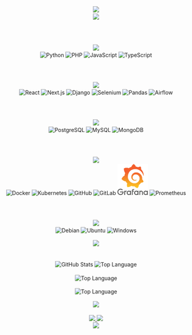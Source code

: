<!-- Cabeçalho Épico com GIF Animado -->
<!-- <img width="100%" src="https://capsule-render.vercel.app/api?type=waving&height=100&color=8fc3e3"/> -->
<div align="center">
  <img src="https://readme-typing-svg.herokuapp.com?font=Fira+Code&size=22&pause=1000&color=798790&center=true&vCenter=true&width=900&lines=⚡Wuotans⚡;Fullstack+e+DevOps;Seja+bem-vindo!" />
</div>

<div align="center">
  <img src="https://media4.giphy.com/media/v1.Y2lkPTc5MGI3NjExdjZ0cXkxcDEwMHZneDlwbTBxbDRucXg5Z2JsaDd2OXdocXVxOGNsZCZlcD12MV9pbnRlcm5hbF9naWZfYnlfaWQmY3Q9Zw/ramBbsu5kGc8AJHd1h/giphy.gif" width="30%" />
</div>


<br></br>
<!-- Barra de Status com Animações -->
<!-- <div align="center">
  <img src="https://media4.giphy.com/media/v1.Y2lkPTc5MGI3NjExOXB3OG40MTZqOGFldzBvbDRzcG5qdHZxaGFla2ExbzcxNXBpMmFibCZlcD12MV9pbnRlcm5hbF9naWZfYnlfaWQmY3Q9Zw/OLPQ6z2hlHmwFc4Hso/giphy.gif" width="80">
  <img src="https://media0.giphy.com/media/v1.Y2lkPTc5MGI3NjExNzV0MGhoZnJmdHV2cDQyOWcyNWZheDBjcmppNnA4azM3MzFlczdneiZlcD12MV9pbnRlcm5hbF9naWZfYnlfaWQmY3Q9Zw/bGgsc5mWoryfgKBx1u/giphy.gif" width="80">
  <img src="https://media3.giphy.com/media/v1.Y2lkPTc5MGI3NjExaDE4Z2YxZzRreHI1bWo0MWhmc2k0ZzdqYnlydzQydzVmZzQ3aHkyZSZlcD12MV9pbnRlcm5hbF9naWZfYnlfaWQmY3Q9Zw/ROlbnsc7aCIL6Icq6h/giphy.gif" width="80">
  <img src="https://media0.giphy.com/media/v1.Y2lkPTc5MGI3NjExOWR1b2p3eHBzcTBsdTBjemgxYzBkazh5ZGp0bDRmZjIyaGg4ZW41ZSZlcD12MV9pbnRlcm5hbF9naWZfYnlfaWQmY3Q9Zw/Z3VgQu8hkVeB1bakS9/giphy.gif" width="80">
</div> -->



<div align="center">
    <img src="https://readme-typing-svg.herokuapp.com?font=Fira+Code&size=22&pause=1000&color=798790&center=true&vCenter=true&width=900&lines=🔮 Linguagens">
</div>
<div align="center">
  <img src="https://assets-v2.lottiefiles.com/a/62e02bc6-116f-11ee-aeb0-077c335b3c67/XpwfUikILP.gif" width="100" title="Python">
  <img src="https://media.licdn.com/dms/image/v2/D5622AQGl6RjAtCbIbw/feedshare-shrink_800/feedshare-shrink_800/0/1681191300659?e=2147483647&v=beta&t=-l1SSej1QADc4hw-KvNm-U8MiXjTuHhOQI1QiKc3nDM" width="100" title="PHP">
  <img src="https://miro.medium.com/v2/resize:fit:960/1*-tOldEbfjijxn9VqZeULqg.gif" width="100" title="JavaScript">
  <img src="https://media.tenor.com/16OA1pbdWYYAAAAM/typehero-typescript.gif" width="100" title="TypeScript">
</div>

<br></br>
<div align="center">
    <img src="https://readme-typing-svg.herokuapp.com?font=Fira+Code&size=22&pause=1000&color=798790&center=true&vCenter=true&width=900&lines=⚔️ Frameworks">
</div>

<div align="center">
  <img src="https://media.giphy.com/media/eNAsjO55tPbgaor7ma/giphy.gif" width="100" title="React">
  <img src="https://allma.si/blog/wp-content/uploads/2020/12/nextjs-app.gif" width="100" title="Next.js">
  <img src="https://maxmautner.com/public/images/django.gif" width="100" title="Django">
  <img src="https://upload.wikimedia.org/wikipedia/commons/d/d5/Selenium_Logo.png" width="73" title="Selenium">
  <img src="https://miro.medium.com/v2/resize:fit:300/0*IeKuNMsyN2vPzJFp.png" width="90" title="Pandas">
  <img src="https://airflow.apache.org/docs/apache-airflow/1.10.6/_images/pin_large.png" width="80" title="Airflow">
</div>


<br></br>
<div align="center">
    <img src="https://readme-typing-svg.herokuapp.com?font=Fira+Code&size=22&pause=1000&color=798790&center=true&vCenter=true&width=900&lines=🏰 Bancos de Dados">
</div>

<div align="center">
  <img src="https://images.ctfassets.net/6yom6slo28h2/fJUJrqHAzWweaJZvNXgWS/446631a4e2f0cc825292c982c12e173a/postgresql.jpg" width="100" title="PostgreSQL">
  <img src="https://codigofacil.com.br/wp-content/uploads/2025/03/mysql-imagem.jpg" width="130" title="MySQL">
  <img src="https://media.licdn.com/dms/image/v2/D4D12AQETgv5fMiYEXA/article-cover_image-shrink_720_1280/article-cover_image-shrink_720_1280/0/1677609185621?e=2147483647&v=beta&t=Ora_YKTAmDz3efeDirq2YQ7INd_unqaFZ13TheQc_60" width="108" title="MongoDB">
</div>

<br></br>
<div align="center">
    <img src="https://readme-typing-svg.herokuapp.com?font=Fira+Code&size=22&pause=1000&color=798790&center=true&vCenter=true&width=900&lines=🛠️ Ferramentas">
</div>
<div align="center">
  <img src="https://i.pinimg.com/originals/f5/5e/80/f55e8059ea945abfd6804b887dd4a0af.gif" width="80" title="Docker">
  <img src="https://accuknox.com/wp-content/uploads/kubernetes-hero-animation.gif" width="80" title="Kubernetes">
  <img src="https://media.giphy.com/avatars/mwooodward/cIe5MvDvX4Vc.gif" width="80" title="GitHub">
  <img src="https://gitlab.com/uploads/-/system/project/avatar/37453574/logo.gif" width="80" title="GitLab">
  <img src="https://raw.githubusercontent.com/DiptoChakrabarty/DiptoChakrabarty/master/assets/grafana.gif" width="80" title="Grafana">
  <img src="https://substackcdn.com/image/fetch/f_auto,q_auto:good,fl_progressive:steep/https%3A%2F%2Fsubstack-post-media.s3.amazonaws.com%2Fpublic%2Fimages%2F8e7a926b-5504-433d-a177-d0d2eb2e90ec_427x467.gif" width="80" title="Prometheus">
</div>

<br></br>
<div align="center">
    <img src="https://readme-typing-svg.herokuapp.com?font=Fira+Code&size=22&pause=1000&color=798790&center=true&vCenter=true&width=900&lines=🖥️ Servidores">
</div>

<div align="center">
  <img src="https://blog.desdelinux.net/wp-content/uploads/2011/07/logo_debian.gif" width="90" title="Debian">
  <img src="https://ubuntucommunity.s3.us-east-2.amazonaws.com/original/2X/e/ed843b9c2fd84a44bc0ae856bdc45398185d94ad.gif" width="185" title="Ubuntu">
  <img src="https://cdn.dribbble.com/userupload/21676836/file/original-5879c9634e16e3a53f90e2fd5d09faa4.gif" width="160" title="Windows">
</div>

<!-- <br></br>
<div align="center">
    <img src="https://readme-typing-svg.herokuapp.com?font=Fira+Code&size=22&pause=1000&color=fefefe&center=true&vCenter=true&width=900&lines=🏆 Projetos">
</div>
<div align="center">
   
    
🔥 [Portfólio Matheus-Silva](https://github.com/wuotans/Matheus-Silva)<br>
    <div align="center">[![TypeScript](https://img.shields.io/badge/TypeScript-3178C6?style=for-the-badge&logo=typescript&logoColor=white)](https://www.typescriptlang.org/)[![React](https://img.shields.io/badge/React-20232A?style=for-the-badge&logo=react&logoColor=61DAFB)](https://reactjs.org/)[![Vite](https://img.shields.io/badge/Vite-646CFF?style=for-the-badge&logo=vite&logoColor=white)](https://vitejs.dev/)
    </div>
    📜 Descrição <br>
    *Portfólio pessoal com sistema de CI/CD integrado e design responsivo.*
</div>

<br>
<br>
<div align="center">

💰 [MoneyFlow](https://github.com/wuotans/MoneyFlow)
    <div align="center">
    [![PHP](https://img.shields.io/badge/PHP-777BB4?style=for-the-badge&logo=php&logoColor=white)](https://www.php.net/)
    [![JavaScript](https://img.shields.io/badge/JavaScript-F7DF1E?style=for-the-badge&logo=javascript&logoColor=black)](https://developer.mozilla.org/docs/Web/JavaScript)
    [![SQLite](https://img.shields.io/badge/SQLite-003B57?style=for-the-badge&logo=sqlite&logoColor=white)](https://www.sqlite.org/index.html)
    </div>
    📜 Descrição <br>
    *Sistema de gestão financeira com análise preditiva e relatórios automatizados.*
</div>

<br>
<br>
<div align="center">

🏬 [Gabriele Papelaria](https://github.com/wuotans/gabriele-papelaria)
    <div align="center">
    [![HTML5](https://img.shields.io/badge/HTML5-E34F26?style=for-the-badge&logo=html5&logoColor=white)](https://developer.mozilla.org/docs/Web/HTML)
    </div>
    📜 Descrição <br>
    *Site simples para papelaria*
</div>

<br>
<br>
<div align="center">

### 📧 [EmailMasterPT](https://github.com/wuotans/emailmasterpt)
<img src="https://media.giphy.com/media/v1.Y2lkPTc5MGI3NjExbGc0bm5pZ2N5aGt0M3YwNWp1eWl5a3I1d3N1dGx1bGxqZDNpZzYxZSZlcD12MV9pbnRlcm5hbF9naWZfYnlfaWQmY3Q9Zw/2yP1jOv7eJ4W3vZx7C/giphy.gif" width="300" align="left">

> **Mensageiro das Sombras**  
> JavaScript + Node.js + MongoDB  
> *"Comunicações instantâneas através das dimensões!"*

<details>
<summary>📜 Descrição da Missão</summary>
Sistema de automação de emails com templates dinâmicos e analytics. Suas mensagens chegam mais rápido que um portal dimensional.
</details>

<br clear="both">



### 🔌 [DBConnector](https://github.com/wuotans/dbconnector)
<img src="https://media.giphy.com/media/v1.Y2lkPTc5MGI3NjExbGc0bm5pZ2N5aGt0M3YwNWp1eWl5a3I1d3N1dGx1bGxqZDNpZzYxZSZlcD12MV9pbnRlcm5hbF9naWZfYnlfaWQmY3Q9Zw/2yP1jOv7eJ4W3vZx7C/giphy.gif" width="300" align="right">

> **Chave Dimensional**  
> Python + SQLAlchemy + Prometheus  
> *"Conecte-se a qualquer reino de dados!"*

<details>
<summary>📜 Descrição da Missão</summary>
Biblioteca universal para conexão com múltiplos bancos de dados com suporte a failover e pooling. Sua chave mestra para o multiverso dos dados.
</details> -->


<!-- <div align="center">
  <img src="https://github-readme-stats.vercel.app/api/?username=Wuotans&show_icons=true&count_private=true&rank_icon=github&theme=dark&font=Iosevka" width="42%">
  <img src="https://github-readme-stats.vercel.app/api/top-langs/?username=wuotans&layout=compact&font=Iosevka&langs_count=16&theme=dark" width="22%">
  <img src="https://github-profile-summary-cards.vercel.app/api/cards/profile-details?username=wuotans&theme=dark" width="22%">
</div> -->


<br>
<div align="center">
    <img src="https://readme-typing-svg.herokuapp.com?font=Fira+Code&size=22&pause=1000&color=798790&center=true&vCenter=true&width=900&lines=🧩 Stats">
</div>
<div align="center">
<br>

<div align="center">
  <br>  
  <img
    height=190
    align="center"
    alt="GitHub Stats"
    src="https://github-readme-stats.vercel.app/api/?username=Wuotans&show_icons=true&count_private=true&rank_icon=github&theme=dark&font=Iosevka"
  />
  <img
    height=190
    align="center"
    alt="Top Language"
    src="https://github-readme-stats.vercel.app/api/top-langs/?username=wuotans&layout=compact&font=Iosevka&langs_count=16&theme=dark"
  />
  <br>
  <br>
  <img
    align="center"
    alt="Top Language"
    src="https://github-profile-summary-cards.vercel.app/api/cards/profile-details?username=wuotans&theme=dark"
  />
  <br>
  <br>
  <img
    height=154
    align="center"
    alt="Top Language"
    src="https://github-readme-streak-stats.herokuapp.com?user=wuotans&theme=dark&card_width=885"
  />
  </div>


<br>
<div align="center">
    <img src="https://readme-typing-svg.herokuapp.com?font=Fira+Code&size=22&pause=1000&color=798790&center=true&vCenter=true&width=900&lines=📬 Contato">
</div>
<div align="center">
<br>

<div align="center">
  <a href="https://github.com/wuotans">
    <img src="https://img.shields.io/badge/GitHub-Wuotans-8A2BE2?style=for-the-badge&logo=github">
  </a>
  <a href="https://www.linkedin.com/in/matheus-patryck-5a1398106/" target="_blank">
    <img src="https://img.shields.io/badge/LinkedIn-Matheus%20Patryck-0A66C2?style=for-the-badge&logo=linkedin&logoColor=white">
  </a>
  <div align="center">
  <img src="https://i.pinimg.com/originals/3d/bd/c5/3dbdc5948be0594c2ac2920af9f7fad3.gif" width="900">
  </div>
</div>



<!--
<details>
<summary>🌐 English Version</summary>

### 🔥 Highlighted Projects
- [Matheus-Silva Portfolio](https://github.com/wuotans/Matheus-Silva)
- [MoneyFlow Financial System](https://github.com/wuotans/MoneyFlow)
- [Gabriele Papelaria ERP](https://github.com/wuotans/gabriele-papelaria-sistema)
- [EmailMasterPT Automation](https://github.com/wuotans/emailmasterpt)
- [Universal DBConnector](https://github.com/wuotans/dbconnector)
- [Stationery Management System](https://github.com/wuotans/gabriele-papelaria)

</details> -->
